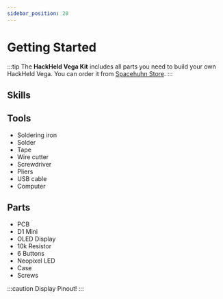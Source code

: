 ```yaml
---
sidebar_position: 20
---
```


# Getting Started

:::tip
The **HackHeld Vega Kit** includes all parts you need to build your own HackHeld Vega. You can order it from [Spacehuhn Store](https://spacehuhn.store/products/hackheld-vega-kit).
:::

## Skills


## Tools

* Soldering iron
* Solder
* Tape
* Wire cutter
* Screwdriver
* Pliers
* USB cable
* Computer

## Parts

* PCB
* D1 Mini
* OLED Display
* 10k Resistor
* 6 Buttons
* Neopixel LED
* Case
* Screws

:::caution
Display Pinout!
:::

